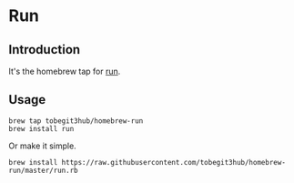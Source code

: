 # Run

## Introduction

It's the homebrew tap for [run](https://github.com/runscripts/run).

## Usage

```
brew tap tobegit3hub/homebrew-run
brew install run
```

Or make it simple.

```
brew install https://raw.githubusercontent.com/tobegit3hub/homebrew-run/master/run.rb
```